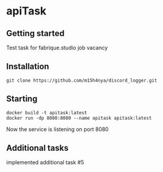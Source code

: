 # apiTask



## Getting started

Test task for fabrique.studio job vacancy

## Installation
`git clone https://github.com/m15h4nya/discord_logger.git`

## Starting
```
docker build -t apitask:latest
docker run -dp 8080:8080 --name apitask apitask:latest
```

Now the service is listening on port 8080

## Additional tasks

implemented additional task #5
